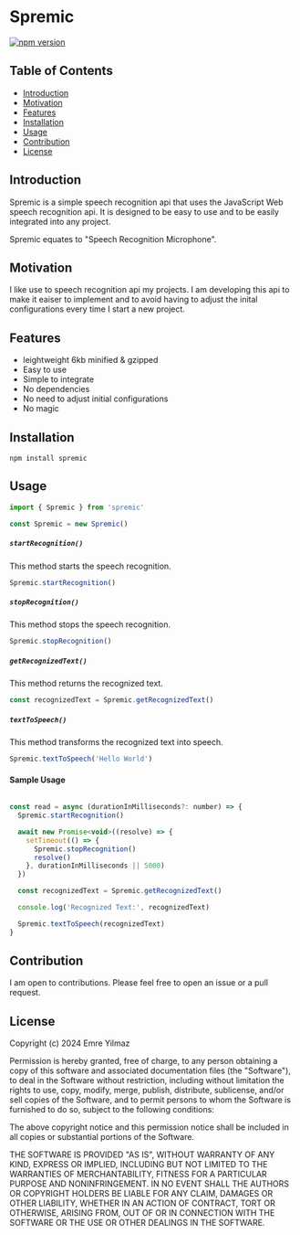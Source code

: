 # Spremic

[![npm version](https://badge.fury.io/js/spremic.svg)](https://badge.fury.io/js/spremic)

## Table of Contents

- [Introduction](#introduction)
- [Motivation](#motivation)
- [Features](#features)
- [Installation](#installation)
- [Usage](#usage)
- [Contribution](#contribution)
- [License](#mit-license)

## Introduction

Spremic is a simple speech recognition api that uses the JavaScript Web speech recognition api. It is designed to be easy to use and to be easily integrated into any project.

Spremic equates to "Speech Recognition Microphone".

## Motivation

I like use to speech recognition api my projects. I am developing this api to make it eaiser to implement and to avoid
having to adjust the inital configurations every time I start a new project.

## Features

- leightweight 6kb minified & gzipped
- Easy to use
- Simple to integrate
- No dependencies
- No need to adjust initial configurations
- No magic

## Installation

```
npm install spremic
```

## Usage

```JavaScript
import { Spremic } from 'spremic'

const Spremic = new Spremic()
```

##### `startRecognition()`

This method starts the speech recognition.

```JavaScript
Spremic.startRecognition()
```

##### `stopRecognition()`

This method stops the speech recognition.

```JavaScript
Spremic.stopRecognition()
```

##### `getRecognizedText()`

This method returns the recognized text.

```JavaScript
const recognizedText = Spremic.getRecognizedText()
```

##### `textToSpeech()`

This method transforms the recognized text into speech.

```JavaScript
Spremic.textToSpeech('Hello World')
```

#### Sample Usage

```JavaScript

const read = async (durationInMilliseconds?: number) => {
  Spremic.startRecognition()

  await new Promise<void>((resolve) => {
    setTimeout(() => {
      Spremic.stopRecognition()
      resolve()
    }, durationInMilliseconds || 5000)
  })

  const recognizedText = Spremic.getRecognizedText()

  console.log('Recognized Text:', recognizedText)

  Spremic.textToSpeech(recognizedText)
}
```

## Contribution

I am open to contributions. Please feel free to open an issue or a pull request.

## License

Copyright (c) 2024 Emre Yilmaz

Permission is hereby granted, free of charge, to any person obtaining a copy of this software and associated documentation files (the "Software"), to deal in the Software without restriction, including without limitation the rights to use, copy, modify, merge, publish, distribute, sublicense, and/or sell copies of the Software, and to permit persons to whom the Software is furnished to do so, subject to the following conditions:

The above copyright notice and this permission notice shall be included in all copies or substantial portions of the Software.

THE SOFTWARE IS PROVIDED "AS IS", WITHOUT WARRANTY OF ANY KIND, EXPRESS OR IMPLIED, INCLUDING BUT NOT LIMITED TO THE WARRANTIES OF MERCHANTABILITY, FITNESS FOR A PARTICULAR PURPOSE AND NONINFRINGEMENT. IN NO EVENT SHALL THE AUTHORS OR COPYRIGHT HOLDERS BE LIABLE FOR ANY CLAIM, DAMAGES OR OTHER LIABILITY, WHETHER IN AN ACTION OF CONTRACT, TORT OR OTHERWISE, ARISING FROM, OUT OF OR IN CONNECTION WITH THE SOFTWARE OR THE USE OR OTHER DEALINGS IN THE SOFTWARE.
